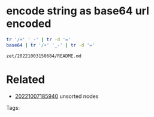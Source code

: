 # encode string as base64 url encoded
```bash
tr '/+' '_-' | tr -d '='
base64 | tr '/+' '_-' | tr -d '='
```

` zet/20221003150684/README.md `

# Related

- [20221007185940](/zet/20221007185940/README.md) unsorted nodes

Tags:

    
